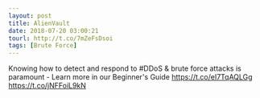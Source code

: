 ```yaml
---
layout: post
title: AlienVault
date: 2018-07-20 03:00:21
tourl: http://t.co/7mZeFsDsoi
tags: [Brute Force]
---
```

Knowing how to detect and respond to #DDoS &amp; brute force attacks is paramount - Learn more in our Beginner's Guide https://t.co/eI7TqAQLGg https://t.co/jNFFoiL9kN